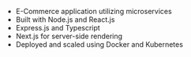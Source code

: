 - E-Commerce application utilizing microservices
- Built with Node.js and React.js
- Express.js and Typescript
- Next.js for server-side rendering
- Deployed and scaled using Docker and Kubernetes

